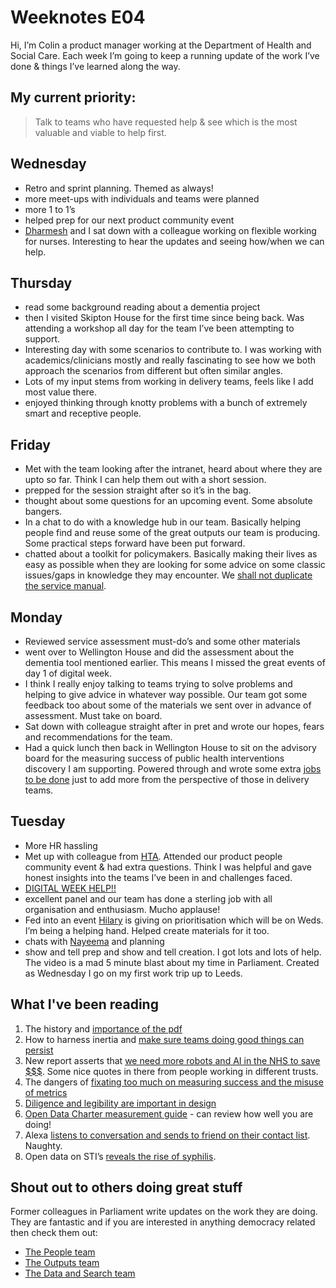 # Weeknotes E04
Hi, I’m Colin a product manager working at the Department of Health and Social Care. Each week I’m going to keep a running update of the work I’ve done & things I’ve learned along the way.

## My current priority:
> Talk to teams who have requested help & see which is the most valuable and viable to help first.

## Wednesday
- Retro and sprint planning. Themed as always!
- more meet-ups with individuals and teams were planned
- more 1 to 1’s
- helped prep for our next product community event
- [Dharmesh](https://twitter.com/dharmz23) and I sat down with a colleague working on flexible working for nurses. Interesting to hear the updates and seeing how/when we can help.

## Thursday
- read some background reading about a dementia project
- then I visited Skipton House for the first time since being back. Was attending a workshop all day for the team I’ve been attempting to support.
- Interesting day with some scenarios to contribute to. I was working with academics/clinicians mostly and really fascinating to see how we both approach the scenarios from different but often similar angles.
- Lots of my input stems from working in delivery teams, feels like I add most value there.
- enjoyed thinking through knotty problems with a bunch of extremely smart and receptive people.

## Friday
- Met with the team looking after the intranet, heard about where they are upto so far. Think I can help them out with a short session.
- prepped for the session straight after so it’s in the bag.
- thought about some questions for an upcoming event. Some absolute bangers.
- In a chat to do with a knowledge hub in our team. Basically helping people find and reuse some of the great outputs our team is producing. Some practical steps forward have been put forward.
- chatted about a toolkit for policymakers. Basically making their lives as easy as possible when they are looking for some advice on some classic issues/gaps in knowledge they may encounter. We [shall not duplicate the service manual](https://www.gov.uk/service-manual).

## Monday
- Reviewed service assessment must-do’s and some other materials
- went over to Wellington House and did the assessment about the dementia tool mentioned earlier. This means I missed the great events of day 1 of digital week.
- I think I really enjoy talking to teams trying to solve problems and helping to give advice in whatever way possible. Our team got some feedback too about some of the materials we sent over in advance of assessment. Must take on board.
- Sat down with colleague straight after in pret and wrote our hopes, fears and recommendations for the team.
- Had a quick lunch then back in Wellington House to sit on the advisory board for the measuring success of public health interventions discovery I am supporting. Powered through and wrote some extra [jobs to be done](https://jtbd.info/) just to add more from the perspective of those in delivery teams.

## Tuesday
- More HR hassling
- Met up with colleague from [HTA](https://www.hta.gov.uk/). Attended our product people community event & had extra questions. Think I was helpful and gave honest insights into the teams I’ve been in and challenges faced.
- [DIGITAL WEEK HELP!!](https://twitter.com/ColinPattinson/status/1006486842953355264) 
- excellent panel and our team has done a sterling job with all organisation and enthusiasm. Mucho applause!
- Fed into an event [Hilary](https://twitter.com/hiralyhall) is giving on prioritisation which will be on Weds. I’m being a helping hand. Helped create materials for it too.
- chats with [Nayeema](https://twitter.com/NayeemaC) and planning
- show and tell prep and show and tell creation. I got lots and lots of help. The video is a mad 5 minute blast about my time in Parliament. Created as Wednesday I go on my first work trip up to Leeds. 

## What I've been reading
1. The history and [importance of the pdf](https://motherboard.vice.com/amp/en_us/article/pam43n/why-the-pdf-is-secretly-the-worlds-most-important-file-format?__twitter_impression=true)
2. How to harness inertia and [make sure teams doing good things can persist](https://govinsider.asia/innovation/how-to-disrupt-inertia-in-government/)
3. New report asserts that [we need more robots and AI in the NHS to save $$$](https://www.theguardian.com/society/2018/jun/11/the-robot-will-see-you-now-how-ai-could-revolutionise-nhs). Some nice quotes in there from people working in different trusts.
4. The dangers of [fixating too much on measuring success and the misuse of metrics](https://apolitical.co/solution_article/government-numbers-data-damaging-public-services/)
5. [Diligence and legibility are important in design](https://frankchimero.com/writing/everything-easy-is-hard-again/)
6. [Open Data Charter measurement guide](https://open-data-charter.gitbook.io/odcmeasurement-guide/purpose-of-the-measurement-guide) - can review how well you are doing!
7. Alexa [listens to conversation and sends to friend on their contact list](http://www.bbc.co.uk/news/technology-44248122). Naughty. 
8. Open data on STI’s [reveals the rise of syphilis](https://www.gov.uk/government/news/new-data-reveals-420000-cases-of-stis-diagnosed-in-2017?utm_source=ODI+Master+list+%28Only+Phil%29&utm_campaign=debcb3455a-TheWeekinData16Feb2018_COPY_01&utm_medium=email&utm_term=0_3391a19d97-debcb3455a-101392677&mc_cid=debcb3455a&mc_eid=489093968b). 

## Shout out to others doing great stuff
Former colleagues in Parliament write updates on the work they are doing. They are fantastic and if you are interested in anything democracy related then check them out:
- [The People team](https://ukparliament.github.io/sprintnotes.people/)
- [The Outputs team](https://ukparliament.github.io/sprintnotes.outputs/)
- [The Data and Search team](https://ukparliament.github.io/weeknotes.data-search/)
